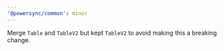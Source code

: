 ```yaml
---
'@powersync/common': minor
---
```


Merge `Table` and `TableV2`  but kept `TableV2` to avoid making this a breaking change.
